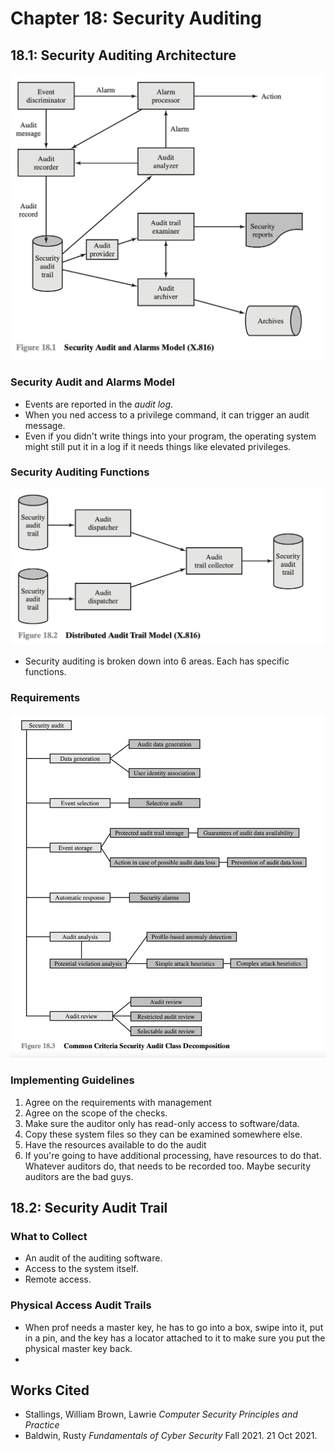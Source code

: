 # Chapter 18: Security Auditing

## 18.1: Security Auditing Architecture

![Source: Stalling et. al](<../../../.gitbook/assets/image (642) (1) (1) (1) (1) (1).png>)

### Security Audit and Alarms Model

* Events are reported in the _audit log_.
* When you ned access to a privilege command, it can trigger an audit message.
* Even if you didn't write things into your program, the operating system might still put it in a log if it needs things like elevated privileges.

### Security Auditing Functions

![Src: stallings et. al](<../../../.gitbook/assets/image (639) (1).png>)

* Security auditing is broken down into 6 areas. Each has specific functions.

### Requirements

![Source: stalling et. al](<../../../.gitbook/assets/image (643) (1) (1) (1) (1) (1) (1).png>)

### Implementing Guidelines

1. Agree on the requirements with management
2. Agree on the scope of the checks.
3. Make sure the auditor only has read-only access to software/data.
4. Copy these system files so they can be examined somewhere else.
5. Have the resources available to do the audit
6. If you're going to have additional processing, have resources to do that. Whatever auditors do, that needs to be recorded too. Maybe security auditors are the bad guys.



## 18.2: Security Audit Trail

### What to Collect

* An audit of the auditing software.&#x20;
* Access to the system itself.
* Remote access.

### Physical Access Audit Trails

* When prof needs a master key, he has to go into a box, swipe into it, put in a pin, and the key has a locator attached to it to make sure you put the physical master key back.
*



## Works Cited

* Stallings, William Brown, Lawrie _Computer Security Principles and Practice_
* Baldwin, Rusty _Fundamentals of Cyber Security_ Fall 2021. 21 Oct 2021.
